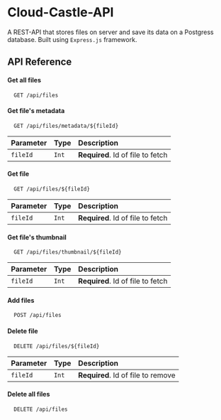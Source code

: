 # Cloud-Castle-API
A REST-API that stores files on server and save its data on a Postgress database. Built using `Express.js` framework.


## API Reference

#### Get all files

```http
  GET /api/files
```

#### Get file's metadata

```http
  GET /api/files/metadata/${fileId}
```

| Parameter | Type     | Description                       |
| :-------- | :------- | :-------------------------------- |
| `fileId`      | `Int` | **Required**. Id of file to fetch |


#### Get file 

```http
  GET /api/files/${fileId}
```

| Parameter | Type     | Description                       |
| :-------- | :------- | :-------------------------------- |
| `fileId`      | `Int` | **Required**. Id of file to fetch |

#### Get file's thumbnail 

```http
  GET /api/files/thumbnail/${fileId}
```

| Parameter | Type     | Description                       |
| :-------- | :------- | :-------------------------------- |
| `fileId`      | `Int` | **Required**. Id of file to fetch |

#### Add files  

```http
  POST /api/files
```
#### Delete file 

```http
  DELETE /api/files/${fileId}
```

| Parameter | Type     | Description                       |
| :-------- | :------- | :-------------------------------- |
| `fileId`      | `Int` | **Required**. Id of file to remove |

#### Delete all files 

```http
  DELETE /api/files
```

